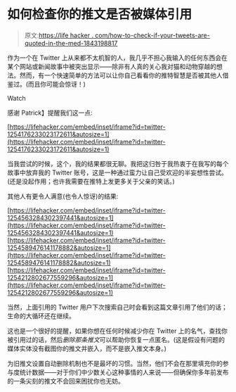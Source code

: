 # 如何检查你的推文是否被媒体引用

> 原文:[https://life hacker . com/how-to-check-if-your-tweets-are-quoted-in-the-med-1843198817](https://lifehacker.com/how-to-check-if-your-tweets-have-been-quoted-in-the-med-1843198817)

作为一个在 Twitter 上从来都不太机智的人，我几乎不担心我输入的任何东西会在某个网站或新闻故事中被突出显示——除非有人真的关心我对猫和动物穿越的想法。然而，有一个快速简单的方法可以让你自己看看你的推特智慧是否被其他人借鉴过。(而且你可能会惊讶！)

Watch

感谢 Patrick】提醒我们这一点:

 [https://lifehacker.com/embed/inset/iframe?id=twitter-1254176233023172611&autosize=1](https://lifehacker.com/embed/inset/iframe?id=twitter-1254176233023172611&autosize=1) 

当我尝试的时候，这个，我的结果都很无聊。我把这归咎于我热衷于在我写的每个故事中放弃我的 Twitter 账号，这是一种通过蛮力让自己受欢迎的半妄想性尝试。(还是没起作用；也许我需要在推特上发更多关于父亲的笑话。)

其他人有更令人满意(也令人惊讶)的结果:

 [https://lifehacker.com/embed/inset/iframe?id=twitter-1254563284302397441&autosize=1](https://lifehacker.com/embed/inset/iframe?id=twitter-1254563284302397441&autosize=1)  [https://lifehacker.com/embed/inset/iframe?id=twitter-1254589476141178882&autosize=1](https://lifehacker.com/embed/inset/iframe?id=twitter-1254589476141178882&autosize=1)  [https://lifehacker.com/embed/inset/iframe?id=twitter-1254212802677559296&autosize=1](https://lifehacker.com/embed/inset/iframe?id=twitter-1254212802677559296&autosize=1) 

当然，上面引用的 Twitter 用户下次搜索自己时会看到这篇文章引用了他们的话；生命的大循环还在继续。

这也是一个很好的提醒，如果你想在任何时候减少你在 Twitter 上的名气，查找你被引用过的话，然后*删除那条推文*可以帮助你恢复一点匿名。(这是假设有问题的媒体实体没有截图你的推文并嵌入，而不是嵌入推文本身。)

为旧推文设置自动删除机制也不是最坏的习惯。当然，他们不会在那里填充你的参与度统计数据——对于你们中少数关心这种事情的人来说——但确保你多年前发布的一条尖刻的推文不会回来困扰你也无妨。